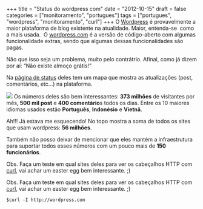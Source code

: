 +++
title = "Status do wordpress com"
date = "2012-10-15"
draft = false
categories = ["monitoramento", "portugues"]
tags = ["portugues", "wordpress", "monitoramento", "curl"]
+++
O [Wordpress](http://wordpress.org/) é provavelmente a maior plataforma
de blog existente na atualidade. Maior, entenda-se  como a mais usada.
 O [wordpress.com](http://wordpress.com) é a versão de código-aberto com
algumas funcionalidade extras, sendo que algumas dessas funcionalidades
são pagas.

Não que isso seja um problema, muito pelo contrátrio. Afinal, como já
dizem por aí: “Não existe almoço grátis!”

Na [página de status](http://en.wordpress.com/stats/) deles tem um mapa
que mostra as atualizações (post, comentários, etc…) na plataforma.

![](http://farm9.staticflickr.com/8054/8092213914_420f7c8efa_z.jpg) Os
números deles são bem interessantes: **373 milhões** de visitantes por
mês, **500 mil post** e **400 comentário**s todos os dias. Entre os 10
maiores idiomas usados estão **Português**, **Indonésio** e **Vietnã**.

Ah!!! Já estava me esquecendo! No topo mostra a soma de todos os sites
que usam wordpress: **56 milhões**.

Também não posso deixar de mencionar que eles mantém a infraestrutura
para suportar todos esses números com um pouco mais de **150
funcionários**.

Obs. Faça um teste em qual sites deles para ver os cabeçalhos HTTP com
[curl](http://curl.haxx.se/), vai achar um easter egg bem interessante.
;)

Obs. Faça um teste em qual sites deles para ver os cabeçalhos HTTP com
[curl](http://curl.haxx.se/), vai achar um easter egg bem interessante.
;)

```
$curl -I http://wordpress.com
```
